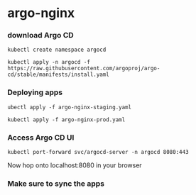 # argo-nginx

### download Argo CD
```kubectl create namespace argocd```

```kubectl apply -n argocd -f https://raw.githubusercontent.com/argoproj/argo-cd/stable/manifests/install.yaml```

### Deploying apps
```ubectl apply -f argo-nginx-staging.yaml```

```kubectl apply -f argo-nginx-prod.yaml```

### Access Argo CD UI
```kubectl port-forward svc/argocd-server -n argocd 8080:443```

 Now hop onto localhost:8080 in your browser
 
### Make sure to sync the apps
